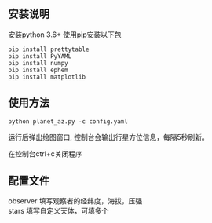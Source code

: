 ## 安装说明
安装python 3.6+
使用pip安装以下包
```
pip install prettytable  
pip install PyYAML  
pip install numpy  
pip install ephem  
pip install matplotlib  
```

## 使用方法

```
python planet_az.py -c config.yaml
```

运行后弹出绘图窗口, 控制台会输出行星方位信息，每隔5秒刷新。

在控制台ctrl+c关闭程序

## 配置文件
observer 填写观察者的经纬度，海拔，压强  
stars 填写自定义天体，可填多个